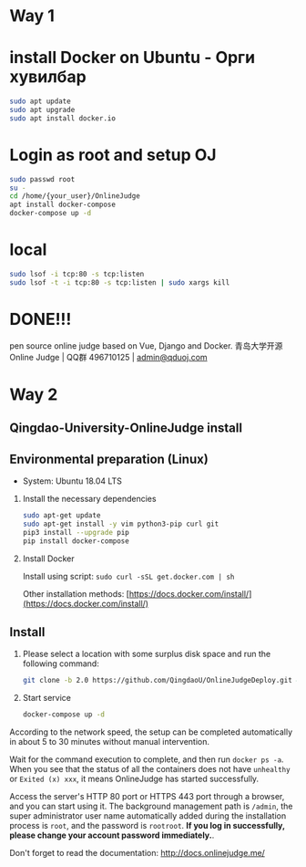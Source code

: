 # Way 1 

# install Docker on Ubuntu - Орги хувилбар
```bash
sudo apt update  
sudo apt upgrade  
sudo apt install docker.io  
```
# Login as root and setup OJ  
```bash
sudo passwd root  
su -  
cd /home/{your_user}/OnlineJudge  
apt install docker-compose  
docker-compose up -d  
```

# local
```bash
sudo lsof -i tcp:80 -s tcp:listen  
sudo lsof -t -i tcp:80 -s tcp:listen | sudo xargs kill
```

# DONE!!!

pen source online judge based on Vue, Django and Docker. 
青岛大学开源 Online Judge | QQ群 496710125 | admin@qduoj.com 

# Way 2
##  Qingdao-University-OnlineJudge install

 ## Environmental preparation (Linux)

+ System: Ubuntu 18.04 LTS

1. Install the necessary dependencies

    ```bash
    sudo apt-get update
    sudo apt-get install -y vim python3-pip curl git
    pip3 install --upgrade pip
    pip install docker-compose
    ```

2. Install Docker

    Install using script: `sudo curl -sSL get.docker.com | sh`

    Other installation methods: [https://docs.docker.com/install/](https://docs.docker.com/install/)

## Install

1. Please select a location with some surplus disk space and run the following command:

    ```bash
    git clone -b 2.0 https://github.com/QingdaoU/OnlineJudgeDeploy.git && cd OnlineJudgeDeploy
    ```

2. Start service

    ```bash
    docker-compose up -d
    ```

According to the network speed, the setup can be completed automatically in about 5 to 30 minutes without manual intervention.

Wait for the command execution to complete, and then run `docker ps -a`. When you see that the status of all the containers does not have `unhealthy` or `Exited (x) xxx`, it means OnlineJudge has started successfully.

Access the server's HTTP 80 port or HTTPS 443 port through a browser, and you can start using it. The background management path is `/admin`, the super administrator user name automatically added during the installation process is `root`, and the password is `rootroot`. **If you log in successfully, please change your account password immediately.**.

Don't forget to read the documentation: http://docs.onlinejudge.me/
